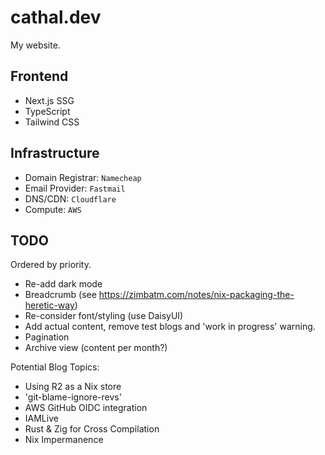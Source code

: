 # cathal.dev

My website.

## Frontend

- Next.js SSG
- TypeScript
- Tailwind CSS

## Infrastructure

- Domain Registrar: `Namecheap`
- Email Provider: `Fastmail`
- DNS/CDN: `Cloudflare`
- Compute: `AWS`

## TODO

Ordered by priority.

- Re-add dark mode
- Breadcrumb (see https://zimbatm.com/notes/nix-packaging-the-heretic-way)
- Re-consider font/styling (use DaisyUI)
- Add actual content, remove test blogs and 'work in progress' warning.
- Pagination
- Archive view (content per month?)

Potential Blog Topics:

- Using R2 as a Nix store
- 'git-blame-ignore-revs'
- AWS GitHub OIDC integration
- IAMLive
- Rust & Zig for Cross Compilation
- Nix Impermanence
